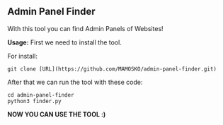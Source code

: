 ## Admin Panel Finder
With this tool you can find Admin Panels of Websites!

**Usage:**
First we need to install the tool.


For install:

    git clone [URL](https://github.com/MAMOSKO/admin-panel-finder.git)


After that we can run the tool with these code:

    cd admin-panel-finder
    python3 finder.py

**NOW YOU CAN USE THE TOOL :)**
